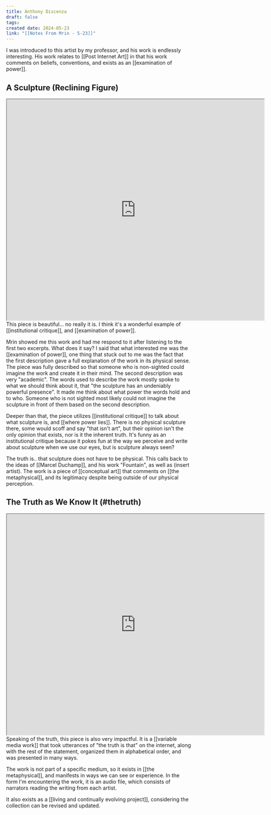 ```yaml
---
title: Anthony Discenza
draft: false
tags: 
created date: 2024-05-23
link: "[[Notes From Mrin - 5-23]]"
---
```

I was introduced to this artist by my professor, and his work is endlessly interesting. His work relates to [[Post Internet Art]] in that his work comments on beliefs, conventions, and exists as an [[examination of power]]. 

## A Sculpture (Reclining Figure)
<iframe width= "700", height="600", src="https://anthonydiscenza.info/a-sculpture"></iframe>
This piece is beautiful... no really it is. I think it's a wonderful example of [[institutional critique]], and [[examination of power]]. 

Mrin showed me this work and had me respond to it after listening to the first two excerpts. What does it say?
I said that what interested me was the [[examination of power]], one thing that stuck out to me was the fact that the first description gave a full explanation of the work in its physical sense. The piece was fully described so that someone who is non-sighted could imagine the work and create it in their mind. The second description was very "academic". The words used to describe the work mostly spoke to what we should think about it, that "the sculpture has an undeniably powerful presence". It made me think about what power the words hold and to who. Someone who is not sighted most likely could not imagine the sculpture in front of them based on the second description. 

Deeper than that, the piece utilizes [[institutional critique]] to talk about what sculpture is, and [[where power lies]]. There is no physical sculpture there, some would scoff and say "that isn't art", but their opinion isn't the only opinion that exists, nor is it the inherent truth. It's funny as an institutional critique because it pokes fun at the way we perceive and write about sculpture when we use our eyes, but is sculpture always seen?

The truth is.. that sculpture does not have to be physical. This calls back to the ideas of [[Marcel Duchamp]], and his work "Fountain", as well as (insert artist). The work is a piece of [[conceptual art]] that comments on [[the metaphysical]], and its legitimacy despite being outside of our physical perception.

## The Truth as We Know It (#thetruth)
<iframe width= "700", height="600", src="https://anthonydiscenza.info/the-truth"></iframe>
Speaking of the truth, this piece is also very impactful. It is a [[variable media work]] that took utterances of "the truth is that" on the internet, along with the rest of the statement, organized them in alphabetical order, and was presented in many ways. 

The work is not part of a specific medium, so it exists in [[the metaphysical]], and manifests in ways we can see or experience. In the form I'm encountering the work, it is an audio file, which consists of narrators reading the writing from each artist. 

It also exists as a [[living and continually evolving project]], considering the collection can be revised and updated.